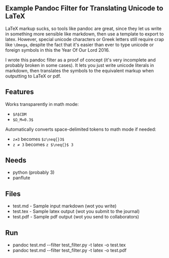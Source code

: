 Example Pandoc Filter for Translating Unicode to LaTeX
------------------------------------------------------
LaTeX markup sucks, so tools like pandoc are great, since they let us write in 
something more sensible like markdown, then use a template to export to latex.
However, special unicode characters or Greek letters still require crap like 
`\Omega`, despite the fact that it's easier than ever to type unicode or 
foreign symbols in this the Year Of Our Lord 2016. 

I wrote this pandoc filter as a proof of concept (it's very incomplete and 
probably broken in some cases). It lets you just write unicode literals in 
markdown, then translates the symbols to the equivalent markup when outputting 
to LaTeX or pdf.

Features
--------
Works transparently in math mode:
- `$Λ$CDM`
- `$Ω_Μ=0.3$`

Automatically converts space-delimited tokens to math mode if needed:
- `z≠3` becomes `$z\neq{}3$`
- `z ≠ 3` becomes `z $\neq{}$ 3`

Needs
-----
- python (probably 3)
- panflute

Files
-----
- test.md - Sample input markdown (wot you write)
- test.tex - Sample latex output (wot you submit to the journal)
- test.pdf - Sample pdf output (wot you send to collaborators)

Run
---
- pandoc test.md --filter test_filter.py -t latex -o test.tex
- pandoc test.md --filter test_filter.py -t latex -o test.pdf
